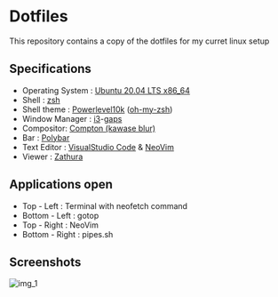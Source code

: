 # Dotfiles

This repository contains a copy of the dotfiles for my curret linux setup

## Specifications

* Operating System : [Ubuntu 20.04 LTS x86_64](https://ubuntu.com/download/desktop)
* Shell : [zsh](https://github.com/ohmyzsh/ohmyzsh/wiki/Installing-ZSH)
* Shell theme : [Powerlevel10k](https://github.com/romkatv/powerlevel10k) ([oh-my-zsh](https://ohmyz.sh/))
* Window Manager : [i3](https://i3wm.org/)-[gaps](https://github.com/Airblader/i3)
* Compositor: [Compton (kawase blur)](https://manpages.ubuntu.com/manpages/bionic/en/man1/compton.1.html)
* Bar : [Polybar](https://github.com/polybar/polybar)
* Text Editor : [VisualStudio Code](https://code.visualstudio.com/) & [NeoVim](https://neovim.io/)
* Viewer : [Zathura](https://pwmt.org/projects/zathura/)

## Applications open

* Top - Left : Terminal with neofetch command
* Bottom - Left : gotop
* Top - Right : NeoVim
* Bottom - Right : pipes.sh


## Screenshots

![img_1](https://github.com/vini7148/dotfiles/blob/master/ScreenShots/ss_3.png)

